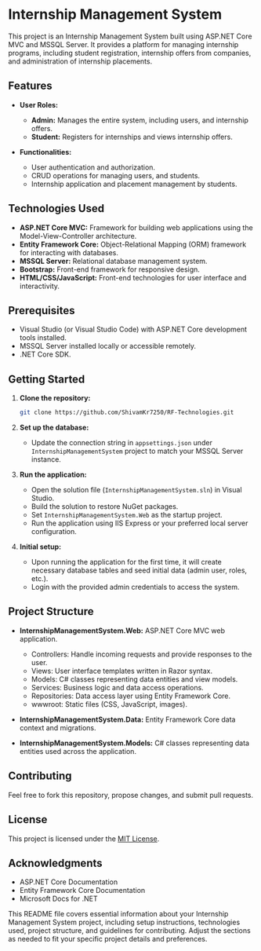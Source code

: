 # Internship Management System

This project is an Internship Management System built using ASP.NET Core MVC and MSSQL Server. It provides a platform for managing internship programs, including student registration, internship offers from companies, and administration of internship placements.

## Features

- **User Roles:**
  - **Admin:** Manages the entire system, including users, and internship offers.
  - **Student:** Registers for internships and views internship offers.

- **Functionalities:**
  - User authentication and authorization.
  - CRUD operations for managing users, and students.
  - Internship application and placement management by students.

## Technologies Used

- **ASP.NET Core MVC:** Framework for building web applications using the Model-View-Controller architecture.
- **Entity Framework Core:** Object-Relational Mapping (ORM) framework for interacting with databases.
- **MSSQL Server:** Relational database management system.
- **Bootstrap:** Front-end framework for responsive design.
- **HTML/CSS/JavaScript:** Front-end technologies for user interface and interactivity.

## Prerequisites

- Visual Studio (or Visual Studio Code) with ASP.NET Core development tools installed.
- MSSQL Server installed locally or accessible remotely.
- .NET Core SDK.

## Getting Started

1. **Clone the repository:**
   ```bash
   git clone https://github.com/ShivamKr7250/RF-Technologies.git
   ```
   
2. **Set up the database:**
   - Update the connection string in `appsettings.json` under `InternshipManagementSystem` project to match your MSSQL Server instance.

3. **Run the application:**
   - Open the solution file (`InternshipManagementSystem.sln`) in Visual Studio.
   - Build the solution to restore NuGet packages.
   - Set `InternshipManagementSystem.Web` as the startup project.
   - Run the application using IIS Express or your preferred local server configuration.

4. **Initial setup:**
   - Upon running the application for the first time, it will create necessary database tables and seed initial data (admin user, roles, etc.).
   - Login with the provided admin credentials to access the system.

## Project Structure

- **InternshipManagementSystem.Web:** ASP.NET Core MVC web application.
  - Controllers: Handle incoming requests and provide responses to the user.
  - Views: User interface templates written in Razor syntax.
  - Models: C# classes representing data entities and view models.
  - Services: Business logic and data access operations.
  - Repositories: Data access layer using Entity Framework Core.
  - wwwroot: Static files (CSS, JavaScript, images).

- **InternshipManagementSystem.Data:** Entity Framework Core data context and migrations.

- **InternshipManagementSystem.Models:** C# classes representing data entities used across the application.

## Contributing

Feel free to fork this repository, propose changes, and submit pull requests.

## License

This project is licensed under the [MIT License](LICENSE).

## Acknowledgments

- ASP.NET Core Documentation
- Entity Framework Core Documentation
- Microsoft Docs for .NET


This README file covers essential information about your Internship Management System project, including setup instructions, technologies used, project structure, and guidelines for contributing. Adjust the sections as needed to fit your specific project details and preferences.
